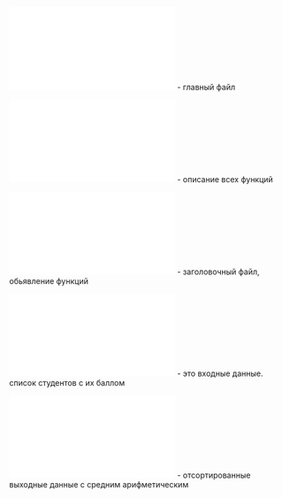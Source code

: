 ![main.c](main.c) - главный файл

![data.c](data.c) - описание всех функций

![data.h](data.h) - заголовочный файл, обьявление функций

![students.txt](students.txt) - это входные данные. список студентов с их баллом

![results.txt](results.txt) - отсортированные выходные данные с средним арифметическим
